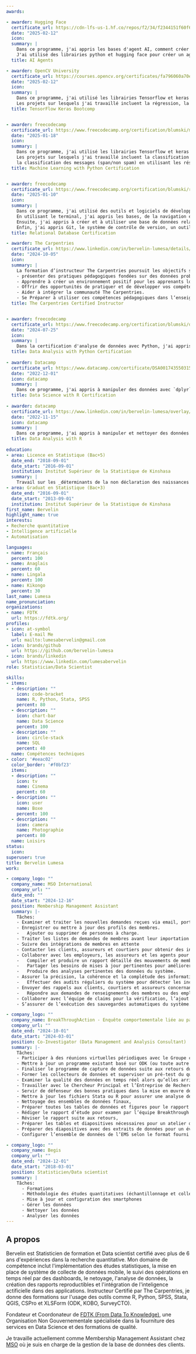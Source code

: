 ```yaml
---
awards:

- awarder: Hugging Face
  certificate_url: https://cdn-lfs-us-1.hf.co/repos/f2/34/f2344151f60f6027c436821dc61cf3f27a46435de57df8df50ad02b5acca7c07/c2b7223d50fe435302d0a42053fa430b198d3d07ca28f5723cce43fe1e0a8921?response-content-disposition=inline%3B+filename*%3DUTF-8%27%272025-02-18.png%3B+filename%3D%222025-02-18.png%22%3B&response-content-type=image%2Fpng&Expires=1740144477&Policy=eyJTdGF0ZW1lbnQiOlt7IkNvbmRpdGlvbiI6eyJEYXRlTGVzc1RoYW4iOnsiQVdTOkVwb2NoVGltZSI6MTc0MDE0NDQ3N319LCJSZXNvdXJjZSI6Imh0dHBzOi8vY2RuLWxmcy11cy0xLmhmLmNvL3JlcG9zL2YyLzM0L2YyMzQ0MTUxZjYwZjYwMjdjNDM2ODIxZGM2MWNmM2YyN2E0NjQzNWRlNTdkZjhkZjUwYWQwMmI1YWNjYTdjMDcvYzJiNzIyM2Q1MGZlNDM1MzAyZDBhNDIwNTNmYTQzMGIxOThkM2QwN2NhMjhmNTcyM2NjZTQzZmUxZTBhODkyMT9yZXNwb25zZS1jb250ZW50LWRpc3Bvc2l0aW9uPSomcmVzcG9uc2UtY29udGVudC10eXBlPSoifV19&Signature=nB5oRLtdSKl%7E9j-NTbzNFXVtRmj1r4N14inc8lB9dp905pdq7s806nQ%7EISJClK86nA8wzaEAQcHlxxbr3Tv08BJ9yniQCjWx0bIMqLQeVjEkZe-wv9JxvsBVVxwjz-dJIivrKvvJkXqadBmKvcf2kYLaUm4HBaJ5nMSeEdXf9tkUxBOGPwUg9pKV3DzKsZXX9x8BUdE%7EnyZx5O6Qb0PG4%7EKdXTLwxgXfDS9lCI51Nn8u75vYlxyQz3Qz1BeL%7ErJ-YsujRjs-p1sauDJ0MEAF4hC%7ECp27ENkRgyICHDv74vmlZzxpdDdryFiCkrByT%7ExQq8rW2jNF3ar3VFMJp3bKhw__&Key-Pair-Id=K24J24Z295AEI9
  date: "2025-02-12"
  icon: 
  summary: |
    Dans ce programme, j'ai appris les bases d'agent AI, comment créer un agent AI capable d'exécuter des tâches et d'inteéragir avec son environnement.
    J'ai utilisé des librairies python et hugging face pour créer un agent AI.
  title: AI Agents

- awarder: OpenCV University
  certificate_url: https://courses.opencv.org/certificates/fa796060a70e45fa981a1da58af2341f
  date: "2025-02-12"
  icon: 
  summary: |
    Dans ce programme, j'ai utilisé les librairies Tensorflow et keras pour résoudre des problèmes réels avec les réseaux de nerones.
    Les projets sur lesquels j'ai travaillé incluent la régression, la classification d'images, et la detection d'images.
  title: TensorFlow Keras Bootcomp


- awarder: freecodecamp
  certificate_url: https://www.freecodecamp.org/certification/blumski/machine-learning-with-python-v7
  date: "2025-01-18"
  icon: 
  summary: |
    Dans ce programme, j'ai utilisé les librairies Tensorflow et keras pour résoudre des problèmes réels de classification, de regression, de vision par ordinateur et du traitement du langage humain (NLP).
    Les projets sur lesquels j'ai travaillé incluent la classification d'images des chiens/chats, la construction d'un système de recommandation basé sur le KNN, la prédiction du coût de soin de santé et 
    la classification des messages (span/non spam) en utilisant les réseaux de nerones.
  title: Machine Learning with Python Certification


- awarder: freecodecamp
  certificate_url: https://www.freecodecamp.org/certification/blumski/relational-database-v8
  date: "2025-01-10"
  icon: 
  summary: |
    Dans ce programme, j'ai utilisé des outils et logiciels de développement comme VS Code, PostgreSQL et des commandes Linux, pour réaliser des projets.
    En utilisant le terminal, j'ai appris les bases, de la navigation et de la manipulation d'un système de fichiers, à l'écriture de scripts dans Bash, jusqu'à une utilisation avancée. 
    Ensuite, j'ai appris à créer et à utiliser une base de données relationnelle avec PostgreSQL, un système de gestion de bases de données, et SQL, le langage de ces bases de données.
    Enfin, j'ai appris Git, le système de contrôle de version, un outil essentiel de tout développeur.
  title: Relational Database Certification

- awarder: The Carpentries
  certificate_url: https://www.linkedin.com/in/bervelin-lumesa/details/certifications/1728403905401/single-media-viewer/?profileId=ACoAACzZPxIBDsL9j_5mZQr8DAG9WMfvIMOhdWs
  date: "2024-10-05"
  icon: 
  summary: |
    La formation d’instructeur The Carpentries poursuit les objectifs suivants :
    - présenter des pratiques pédagogiques fondées sur des données probantes.
    - Apprendre à créer un environnement positif pour les apprenants lors de vos ateliers.
    - Offrir des opportunités de pratiquer et de développer vos compétences pédagogiques.
    - Aider à intégrer la communauté The Carpentries.
    - Se Préparer à utiliser ces compétences pédagogiques dans l’enseignement d’ateliers de The Carpentries.
  title: The Carpentries Certified Instructor


- awarder: freecodecamp
  certificate_url: https://www.freecodecamp.org/certification/blumski/data-analysis-with-python-v7
  date: "2024-07-25"
  icon: 
  summary: |
    Dans la certification d'analyse de données avec Python, j'ai appris les bases de l'analyse de données avec Python, comment lire des données à partir de sources telles que les fichiers CSV et SQL, et comment utiliser des bibliothèques comme Numpy, Pandas, Matplotlib et Seaborn pour traiter et visualiser les données.
  title: Data Analysis with Python Certification
  
- awarder: Datacamp
  certificate_url: https://www.datacamp.com/certificate/DSA0017435503154
  date: "2022-12-01"
  icon: datacamp
  summary: |
    Dans ce programme, j'ai appris à manipuler des données avec `dplyr` et `tidyr`, à créer des visualisations avancées avec `ggplot2`, et à appliquer des algorithmes de machine learning en utilisant `caret` et `tidymodels` pour des tâches de classification, régression, et clustering. J'ai également découvert comment interagir avec des bases de données relationnelles via SQL. De plus, j'ai appris à structurer et gérer des projets de Data Science, et à intégrer R avec d'autres outils pour automatiser des workflows analytiques.
  title: Data Science with R Certification
  
- awarder: datacamp
  certificate_url: https://www.linkedin.com/in/bervelin-lumesa/overlay/1635509153789/single-media-viewer/?profileId=ACoAACzZPxIBDsL9j_5mZQr8DAG9WMfvIMOhdWs
  date: "2022-11-15"
  icon: datacamp
  summary: |
    Dans ce programme, j'ai appris à manipuler et nettoyer des données avec des packages comme `dplyr` et `tidyr`, à importer des données depuis diverses sources, et à créer des visualisations efficaces avec `ggplot2`. J'ai acquis des compétences en statistiques descriptives, ainsi qu'en analyse de données catégorielles et continues. De plus, j'ai appris à structurer mes analyses en créant des rapports reproductibles avec RMarkdown, tout en appliquant les meilleures pratiques de gestion de projets analytiques.
  title: Data Analysis with R
  
education:
- area: Licence en Statistique (Bac+5) 
  date_end: "2018-09-01"
  date_start: "2016-09-01"
  institution: Institut Supérieur de la Statistique de Kinshasa
  summary: |
    Travail sur les _déterminants de la non déclaration des naissances à l'Etat-civil. cas des de la ville de Kinshasa._
- area: Graduat en Statistique (Bac+3)
  date_end: "2016-09-01"
  date_start: "2013-09-01"
  institution: Institut Supérieur de la Statistique de Kinshasa
first_name: Bervelin
highlight_name: true
interests:
- Recherche quantitative
- Intelligence artificielle
- Automatisation

languages:
- name: Français
  percent: 100
- name: Anaglais
  percent: 60
- name: Lingala
  percent: 100
- name: Kikongo
  percent: 30  
last_name: Lumesa
name_pronunciation:
organizations:
- name: FDTK
  url: https://fdtk.org/
profiles:
- icon: at-symbol
  label: E-mail Me
  url: mailto:lumesabervelin@gmail.com
- icon: brands/github
  url: https://github.com/bervelin-lumesa
- icon: brands/linkedin
  url: https://www.linkedin.com/lumesabervelin
role: Statistician/Data Scientist

skills:
- items:
  - description: ""
    icon: code-bracket
    name: R, Python, Stata, SPSS
    percent: 80
  - description: ""
    icon: chart-bar
    name: Data Science
    percent: 100
  - description: ""
    icon: circle-stack
    name: SQL
    percent: 40
  name: Compétences techniques
- color: '#eeac02'
  color_border: '#f0bf23'
  items:
  - description: ""
    icon: tv
    name: Cinema
    percent: 60
  - description: ""
    icon: user
    name: Boxe
    percent: 100
  - description: ""
    icon: camera
    name: Photographie
    percent: 80
  name: Loisirs
status:
  icon: 
superuser: true
title: Bervelin Lumesa
work:

- company_logo: ""
  company_name: MSO International
  company_url: ""
  date_end: ""
  date_start: "2024-12-16"
  position: Membership Management Assistant
  summary: |-
    Tâches:
    - Examiner et traiter les nouvelles demandes reçues via email, portail, ou téléphone, y compris
    - Enregistrer ou mettre à jour des profils des membres.
    -	Ajouter ou supprimer de personnes à charge.
    - Traiter les listes de demandes de membres avant leur importation dans le système.
    - Suivre des intégrations de membres en attente
    - Contacter les clients, assureurs et courtiers pour obtenir des informations manquantes ou incomplètes.
    - Collaborer avec les employeurs, les assureurs et les agents pour obtenir les clarifications nécessaires.
    -	Compiler et produire un rapport détaillé des mouvements de membres dans le système.
    -	Partager les besoins de mises à jour pertinentes pour améliorer la gestion des membres dans le système.
    -	Produire des analyses pertinentes des données du système.
    - Assurer la précision, la cohérence et la complétude des informations des membres dans le système en procédant à des vérifications régulières.
    -	Effectuer des audits réguliers du système pour détecter les incohérences.
    - Envoyer des rappels aux clients, courtiers et assureurs concernant la soumission de documents manquants.
    -	Répondre aux demandes de renseignements des membres ou des employeurs concernant leurs dossiers.
    - Collaborer avec l’équipe de claims pour la vérification, l’ajout des membres introuvables pour le traitement de claims.
    - S’assurer de l’exécution des sauvegardes automatiques du système.

- company_logo: ""
  company_name: BreakThroughAction - Enquête comportementale liée au paludisme (MBS) en Zambie
  company_url: ""
  date_end: "2024-10-01"
  date_start: "2024-03-01"
  position: Co-Investigator (Data Management and Analysis Consultant)
  summary: |-
    Tâches:
    - Participer à des réunions virtuelles périodiques avec le Groupe consultatif de l’Enquête comportementale liée au paludisme en Zambie.
    - Mettre à jour un programme existant basé sur ODK (ou toute autre  plateforme de capture de données à décider avec le PI) pour correspondre à la version zambienne du questionnaire standard, puis tester les formulaires de capture de données pour les erreurs,
    - Finaliser le programme de capture de données suite aux retours du PI    et de l’entreprise de recherche,
    - Former les collecteurs de données et superviser un pré-test du questionnaire,
    - Examiner la qualité des données en temps réel alors qu’elles arrivent sur le serveur pendant la collecte de données,
    - Travailler avec le Chercheur Principal et l’Entreprise de Recherche pour résoudre les problèmes de qualité des données et en prévenir de nouveaux,
    - Servir de défenseur des bonnes pratiques dans la mise en œuvre de MBS, de l’éthique de la recherche sur les sujets humains, de l’utilisation des données, et de MBS lui-même.
    - Mettre à jour les fichiers Stata ou R pour assurer une analyse desdonnées reproductible et automatisée pendant la collecte de données. Les analyses incluent des analyses descriptives et de régression logistique multiple, le calcul des pondérations et indicateurs de l’enquête, ainsi que des analyses des réponses sur l’échelle de Likert,
    - Nettoyage des ensembles de données finaux,
    - Préparer toutes les tables de données et figures pour le rapport de l’EMS et contribution à la narration du rapport,
    - Rédiger le rapport d’étude pour examen par l’équipe Breakthrough ACTION et les parties prenantes,
    - Réviser le rapport suite aux retours,
    - Préparer les tables et diapositives nécessaires pour un atelier d’interprétation des résultats avec les parties prenantes sur place.
    - Préparer des diapositives avec des extraits de données pour un événement de diffusion des résultats,
    - Configurer l’ensemble de données de l’EMS selon le format fourni par l’équipe Breakthrough ACTION pour soumission à la Bibliothèque de Données de Développement de l’USAID et au Tableau de Bord de l’EMS.

- company_logo: ""
  company_name: Begis
  company_url: ""
  date_end: "2024-12-01"
  date_start: "2018-03-01"
  position: Statisticien/Data scientist
  summary: |
    Tâches:
      - Formations
      - Méthodologie des études quantitatives (échantillonnage et collecte)
      - Mise à jour et configuration des smartphones
      - Gérer les données
      - Nettoyer les données
      - Analyser les données
---
```


## A propos

Bervelin est Statisticien de formation et Data scientist certifié avec plus de 6 ans 
d'expériences dans la recherche quantitative. Mon domaine de compétence inclut 
l'implémentation des études statistiques, la mise en place de système de collecte de 
données mobile, le suivi des opérations en temps réel par des dashboards, le 
netoyage, l'analyse de données, la création des rapports reproductibles et 
l'intégration de l'inteligence actificielle dans des applications. Instructeur Certifié par
The Carpentries, je donne des formations sur l'usage des outils comme R, Python, 
SPSS, Stata, QGIS, CSPro et XLSForm (ODK, KOBO, SurveyCTO).   

Fondateur et Coordonateur de [FDTK (From Data To Knowledge)](https://www.fdtk.org/), une Organisation Non Gouvernementale spécialisée dans la fourniture des services en Data Science et  des formations de qualité.

Je travaille actuellement comme Membership Management Assistant chez [MSO](https://msointernational.com/) où je
suis en charge de la  gestion de la base de données des clients.

